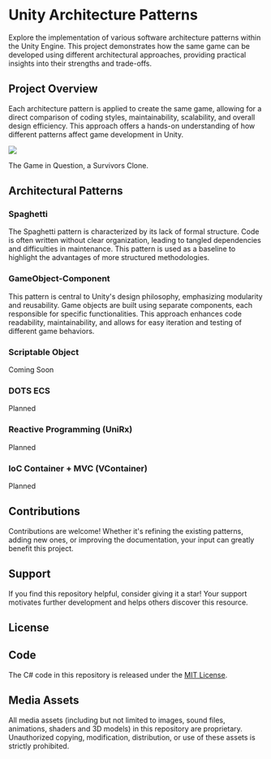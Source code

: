 # Unity Architecture Patterns

Explore the implementation of various software architecture patterns within the Unity Engine. This project demonstrates how the same game can be developed using different architectural approaches, providing practical insights into their strengths and trade-offs.

## Project Overview

Each architecture pattern is applied to create the same game, allowing for a direct comparison of coding styles, maintainability, scalability, and overall design efficiency. This approach offers a hands-on understanding of how different patterns affect game development in Unity.

![](https://github.com/SimonNordon4/unity-architecture-patterns/blob/main/resources/game_snapshot.gif)

The Game in Question, a Survivors Clone.


## Architectural Patterns

### Spaghetti
The Spaghetti pattern is characterized by its lack of formal structure. Code is often written without clear organization, leading to tangled dependencies and difficulties in maintenance. This pattern is used as a baseline to highlight the advantages of more structured methodologies.

### GameObject-Component
This pattern is central to Unity's design philosophy, emphasizing modularity and reusability. Game objects are built using separate components, each responsible for specific functionalities. This approach enhances code readability, maintainability, and allows for easy iteration and testing of different game behaviors.

### Scriptable Object
Coming Soon

### DOTS ECS
Planned

### Reactive Programming (UniRx)
Planned

### IoC Container + MVC (VContainer)
Planned

## Contributions

Contributions are welcome! Whether it's refining the existing patterns, adding new ones, or improving the documentation, your input can greatly benefit this project.

## Support

If you find this repository helpful, consider giving it a star! Your support motivates further development and helps others discover this resource.

## License

## Code

The C# code in this repository is released under the [MIT License](https://opensource.org/licenses/MIT). 

## Media Assets

All media assets (including but not limited to images, sound files, animations, shaders and 3D models) in this repository are proprietary. Unauthorized copying, modification, distribution, or use of these assets is strictly prohibited.

